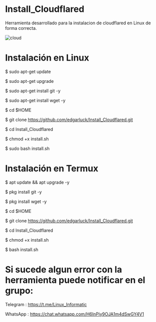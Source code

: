 # Install_Cloudflared

Herramienta desarrollado para la instalacion de cloudflared en Linux de forma correcta.

![cloud](https://user-images.githubusercontent.com/76820660/182046115-3932fadf-4f2d-4cb7-bc2c-56cb119327cb.png)


# Instalación en Linux 

$ sudo apt-get update

$ sudo apt-get upgrade

$ sudo apt-get install git -y

$ sudo apt-get install wget -y 

$ cd $HOME

$ git clone https://github.com/edgarluck/Install_Cloudflared.git

$ cd Install_Cloudflared

$ chmod +x install.sh

$ sudo bash install.sh

# Instalación en Termux

$ apt update && apt upgrade -y

$ pkg install git -y

$ pkg install wget -y

$ cd $HOME

$ git clone https://github.com/edgarluck/Install_Cloudflared.git

$ cd Install_Cloudflared

$ chmod +x install.sh

$ bash install.sh

# Si sucede algun error con la herramienta puede notificar en el grupo:

Telegram : https://t.me/Linux_Informatic

WhatsApp : https://chat.whatsapp.com/H6InPiy9OJA1m4dSwGY4V1

